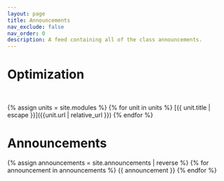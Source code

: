 ```yaml
---
layout: page
title: Announcements
nav_exclude: false
nav_order: 0
description: A feed containing all of the class announcements.
---
```




# Optimization

<br>

{% assign units = site.modules %}
{% for unit in units %}
[{{ unit.title | escape }}]({{unit.url | relative_url }})
{% endfor %}


# Announcements

<!-- Announcements are stored in the `_announcements` directory and rendered according to the layout file, `_layouts/announcement.html`. -->

{% assign announcements = site.announcements | reverse %}
{% for announcement in announcements %}
{{ announcement }}
{% endfor %}


